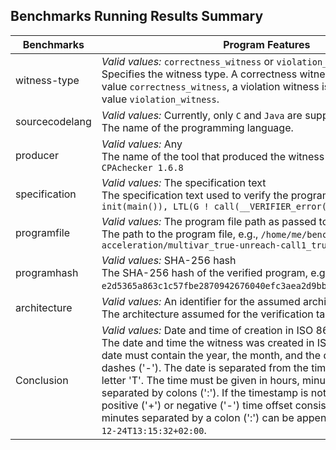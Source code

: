 ## Benchmarks Running Results Summary


| Benchmarks | Program Features | Modifications |
| --- | --- | ---
| witness-type | *Valid values:* ``correctness_witness`` or ``violation_witness`` <br /> Specifies the witness type. A correctness witness is identified by the value ``correctness_witness``, a violation witness is identified by the value ``violation_witness``. | Yes |
| sourcecodelang | *Valid values:* Currently, only ``C`` and ``Java`` are supported. <br /> The name of the programming language. | Yes |
| producer | *Valid values:* Any <br /> The name of the tool that produced the witness automaton, e.g., ``CPAchecker 1.6.8`` | Yes |
| specification | *Valid values:* The specification text <br /> The specification text used to verify the program, e.g., ``CHECK( init(main()), LTL(G ! call(__VERIFIER_error())) )`` | Yes |
| programfile | *Valid values:* The program file path as passed to the verifier <br /> The path to the program file, e.g., ``/home/me/benchmarks/c/loop-acceleration/multivar_true-unreach-call1_true-termination.i`` | Yes |
| programhash | *Valid values:* SHA-256 hash <br /> The SHA-256 hash of the verified program, e.g., ``e2d5365a863c1c57fbe2870942676040efc3aea2d9bb085092800d6e256daf06``. | Yes |
| architecture | *Valid values:* An identifier for the assumed architecture <br /> The architecture assumed for the verification task, e.g., ``32bit`` or ``64bit`` | Yes |
| Conclusion | *Valid values:* Date and time of creation in ISO 8601 format. <br /> The date and time the witness was created in ISO 8601 format. The date must contain the year, the month, and the day, separated by dashes ('-'). The date is separated from the time using the capital letter 'T'. The time must be given in hours, minutes, and seconds, separated by colons (':'). If the timestamp is not given in UTC time, a positive ('+') or negative ('-') time offset consisting of hours and minutes separated by a colon (':') can be appended. Example: ``2016-12-24T13:15:32+02:00``. | Yes |
